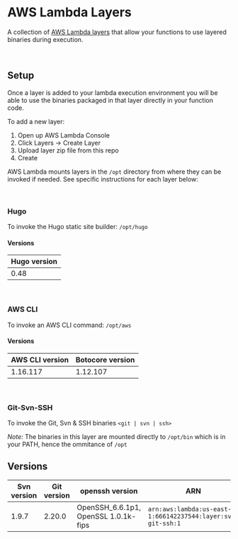 # AWS Lambda Layers

A collection of [AWS Lambda layers](https://aws.amazon.com/about-aws/whats-new/2018/11/aws-lambda-now-supports-custom-runtimes-and-layers/)
that allow your functions to use layered binaries during execution.

<br/>

## Setup

Once a layer is added to your lambda execution environment you will be able to use the binaries packaged in that layer directly in your function code.

To add a new layer:
1. Open up AWS Lambda Console 
2. Click Layers -> Create Layer
3. Upload layer zip file from this repo
4. Create

AWS Lambda mounts layers in the `/opt` directory from where they can be invoked if needed. See specific instructions for each layer below:

<br/>

### Hugo

To invoke the Hugo static site builder: `/opt/hugo`

#### Versions

| Hugo version | 
| --- | 
| 0.48 | 

<br/>

### AWS CLI

To invoke an AWS CLI command: `/opt/aws`

#### Versions

| AWS CLI version | Botocore version | 
| --- | --- | 
| 1.16.117 | 1.12.107 | 

<br/>

### Git-Svn-SSH

To invoke the Git, Svn & SSH binaries `<git | svn | ssh>`

*Note:* The binaries in this layer are mounted directly to `/opt/bin` which is in your PATH, hence the ommitance of `/opt`

## Versions

| Svn version | Git version | openssh version | ARN |
| --- | --- | --- | --- |
| 1.9.7 | 2.20.0 | OpenSSH_6.6.1p1, OpenSSL 1.0.1k-fips | `arn:aws:lambda:us-east-1:666142237544:layer:svn-git-ssh:1` |
